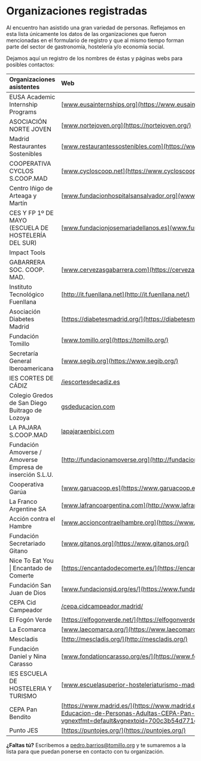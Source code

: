 # Organizaciones registradas

Al encuentro han asistido una gran variedad de personas. Reflejamos en esta lista únicamente los datos de las organizaciones que fueron mencionadas en el formulario de registro y que al mismo tiempo forman parte del sector de gastronomía, hostelería y/o economía social.

Dejamos aquí un registro de los nombres de éstas y páginas webs para posibles contactos:

| Organizaciones asistentes | Web |
| :--- | :--- |
| EUSA Academic Internship Programs | [www.eusainternships.org](https://www.eusainternships.org/) |
| ASOCIACIÓN NORTE JOVEN | [www.nortejoven.org](https://nortejoven.org/) |
| Madrid Restaurantes Sostenibles | [www.restaurantessostenibles.com](https://www.restaurantessostenibles.com/) |
| COOPERATIVA CYCLOS S.COOP.MAD | [www.cycloscoop.net](https://www.cycloscoop.net) |
| Centro Iñigo de Arteaga y Martín | [www.fundacionhospitalsansalvador.org](www.fundacionhospitalsansalvador.org/services-view/centro-de-educacion/) |
| CES Y FP 1º DE MAYO \(ESCUELA DE HOSTELERÍA DEL SUR\) | [www.fundacionjosemariadellanos.es](www.fundacionjosemariadellanos.es/index.php/esc-hosteleria-del-sur) |
| Impact Tools |  |
| GABARRERA SOC. COOP. MAD. | [www.cervezasgabarrera.com](https://cervezasgabarrera.com/slide_cooperativa_2/) |
| Instituto Tecnológico Fuenllana | [http://it.fuenllana.net](http://it.fuenllana.net/) |
| Asociación Diabetes Madrid | [https://diabetesmadrid.org/](https://diabetesmadrid.org/) |
| Fundación Tomillo | [www.tomillo.org](https://tomillo.org/) |
| Secretaría General Iberoamericana | [www.segib.org](https://www.segib.org/) |
| IES CORTES DE CÁDIZ | [/iescortesdecadiz.es](https://www.educa2.madrid.org/web/iescortesdecadiz.es) |
| Colegio Gredos de San Diego Buitrago de Lozoya | [gsdeducacion.com](https://www.gsdeducacion.com/colegios.aspx?colegio=8) |
| LA PAJARA S.COOP.MAD | [lapajaraenbici.com](https://lapajaraenbici.com/) |
| Fundación Amoverse / Amoverse Empresa de inserción S.L.U. | [http://fundacionamoverse.org](http://fundacionamoverse.org/) |
| Cooperativa Garúa | [www.garuacoop.es](https://www.garuacoop.es/) |
| La Franco Argentine SA | [www.lafrancoargentina.com](http://www.lafrancoargentina.com/) |
| Acción contra el Hambre | [www.accioncontraelhambre.org](https://www.accioncontraelhambre.org/es) |
| Fundación Secretariado Gitano | [www.gitanos.org](https://www.gitanos.org/) |
| Nice To Eat You \| Encantado de Comerte | [https://encantadodecomerte.es/](https://encantadodecomerte.es/) |
| Fundación San Juan de Dios | [www.fundacionsjd.org/es/](https://www.fundacionsjd.org/es/) |
| CEPA Cid Campeador | [/cepa.cidcampeador.madrid/](https://site.educa.madrid.org/cepa.cidcampeador.madrid/) |
| El Fogón Verde | [https://elfogonverde.net/](https://elfogonverde.net/) |
| La Ecomarca | [www.laecomarca.org/](https://www.laecomarca.org/) |
| Mescladis | [http://mescladis.org/](http://mescladis.org/) |
| Fundación Daniel y Nina Carasso | [www.fondationcarasso.org/es/](https://www.fondationcarasso.org/es/) |
| IES ESCUELA DE HOSTELERIA Y TURISMO | [www.escuelasuperior-hosteleriaturismo-madrid.com/](http://www.escuelasuperior-hosteleriaturismo-madrid.com/) |
| CEPA Pan Bendito | [https://www.madrid.es/](https://www.madrid.es/portales/munimadrid/es/Inicio/El-Ayuntamiento/Carabanchel/Direcciones-y-telefonos/Centro-de-Educacion-de-Personas-Adultas-CEPA-Pan-Bendito/?vgnextfmt=default&vgnextoid=700c3b54d771c010VgnVCM1000000b205a0aRCRD&vgnextchannel=1721d47ffee28010VgnVCM100000dc0ca8c0RCRD) |
| Punto JES | [https://puntojes.org/](https://puntojes.org/) |

**¿Faltas tú?** Escribemos a pedro.barrios@tomillo.org y te sumaremos a la lista para que puedan ponerse en contacto con tu organización.

